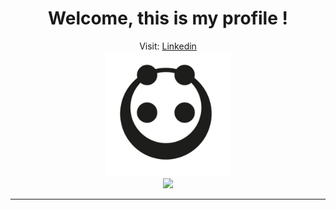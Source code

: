 <div align="center">
 <h1>Welcome, this is my profile !</h1>
 <span font-size="14px">Visit: <a href="https://www.linkedin.com/in/leonardodimarchi/">Linkedin</a></span><br/>
 <img height="200px" width="200px" src="pandaMinimalist.png"/>
</div>

<div align="center">
  <img src="https://github-readme-stats.vercel.app/api/top-langs/?username=leonardodimarchi&layout=compact&theme=onedark"/>
</div>

---


